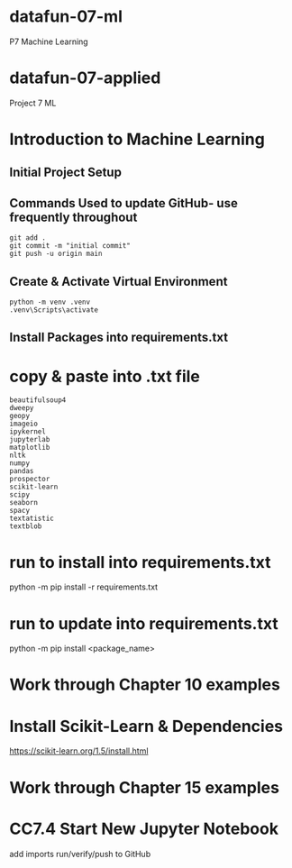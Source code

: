 # datafun-07-ml
P7 Machine Learning
# datafun-07-applied
Project 7 ML
# Introduction to Machine Learning

## Initial Project Setup
## Commands Used to update GitHub- use frequently throughout

```
git add .
git commit -m "initial commit"
git push -u origin main
```
## Create & Activate Virtual Environment

```
python -m venv .venv
.venv\Scripts\activate
```
## Install Packages into requirements.txt
# copy & paste into .txt file
```
beautifulsoup4
dweepy
geopy
imageio
ipykernel
jupyterlab
matplotlib
nltk
numpy
pandas
prospector
scikit-learn
scipy
seaborn
spacy
textatistic
textblob

```
# run to install into requirements.txt
python -m pip install -r requirements.txt

# run to update into requirements.txt
python -m pip install <package_name>

# Work through Chapter 10 examples

# Install Scikit-Learn & Dependencies
https://scikit-learn.org/1.5/install.html

# Work through Chapter 15 examples

# CC7.4 Start New Jupyter Notebook
add imports
run/verify/push to GitHub











